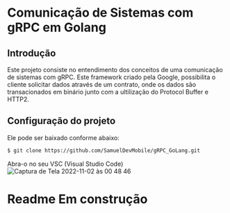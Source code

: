 # Comunicação de Sistemas com gRPC em Golang

## Introdução
Este projeto consiste no entendimento dos conceitos de uma comunicação de sistemas com gRPC. Este framework criado pela Google, possibilita o cliente solicitar dados através de um contrato, onde os dados são transacionados em binário junto com a ultilização do Protocol Buffer e HTTP2. 

## Configuração do projeto
Ele pode ser baixado conforme abaixo:
```sh
$ git clone https://github.com/SamuelDevMobile/gRPC_GoLang.git
```
Abra-o no seu VSC (Visual Studio Code)
![Captura de Tela 2022-11-02 às 00 48 46](https://user-images.githubusercontent.com/26841238/199391008-6f05552d-ef78-4e67-8206-2d5e123e1950.png)

# Readme Em construção
